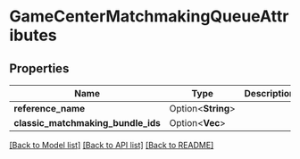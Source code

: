 # GameCenterMatchmakingQueueAttributes

## Properties

Name | Type | Description | Notes
------------ | ------------- | ------------- | -------------
**reference_name** | Option<**String**> |  | [optional]
**classic_matchmaking_bundle_ids** | Option<**Vec<String>**> |  | [optional]

[[Back to Model list]](../README.md#documentation-for-models) [[Back to API list]](../README.md#documentation-for-api-endpoints) [[Back to README]](../README.md)


